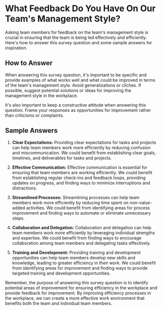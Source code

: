 What Feedback Do You Have On Our Team's Management Style?
================================================================================

Asking team members for feedback on the team's management style is crucial in ensuring that the team is being led effectively and efficiently. Here's how to answer this survey question and some sample answers for inspiration.

How to Answer
-------------

When answering this survey question, it's important to be specific and provide examples of what works well and what could be improved in terms of the team's management style. Avoid generalizations or cliches. If possible, suggest potential solutions or ideas for improving the management style in the workplace.

It's also important to keep a constructive attitude when answering this question. Frame your responses as opportunities for improvement rather than criticisms or complaints.

Sample Answers
--------------

1. **Clear Expectations:** Providing clear expectations for tasks and projects can help team members work more efficiently by reducing confusion and miscommunication. We could benefit from establishing clear goals, timelines, and deliverables for tasks and projects.

2. **Effective Communication:** Effective communication is essential for ensuring that team members are working efficiently. We could benefit from establishing regular check-ins and feedback loops, providing updates on progress, and finding ways to minimize interruptions and distractions.

3. **Streamlined Processes:** Streamlining processes can help team members work more efficiently by reducing time spent on non-value-added activities. We could benefit from identifying areas for process improvement and finding ways to automate or eliminate unnecessary steps.

4. **Collaboration and Delegation:** Collaboration and delegation can help team members work more efficiently by leveraging individual strengths and expertise. We could benefit from finding ways to encourage collaboration among team members and delegating tasks effectively.

5. **Training and Development:** Providing training and development opportunities can help team members develop new skills and knowledge, leading to greater efficiency in their work. We could benefit from identifying areas for improvement and finding ways to provide targeted training and development opportunities.

Remember, the purpose of answering this survey question is to identify potential areas of improvement for ensuring efficiency in the workplace and provide feedback for improvement. By improving efficiency processes in the workplace, we can create a more effective work environment that benefits both the team and individual team members.

